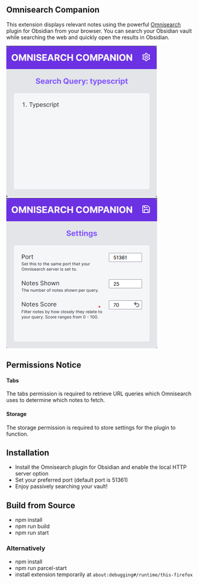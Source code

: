 ## Omnisearch Companion

This extension displays relevant notes using the powerful [Omnisearch](https://github.com/scambier/obsidian-omnisearch) plugin for Obsidian from your browser. You can search your Obsidian vault while searching the web and quickly open the results in Obsidian.

![](OC_Demo.png) ![](OC_Settings_Demo.png)

## Permissions Notice
#### Tabs
The tabs permission is required to retrieve URL queries which Omnisearch uses to determine which notes to fetch.
#### Storage
The storage permission is required to store settings for the plugin to function.

## Installation

- Install the Omnisearch plugin for Obsidian and enable the local HTTP server option
- Set your preferred port (default port is 51361)
- Enjoy passively searching your vault!

## Build from Source
- npm install
- npm run build
- npm run start

### Alternatively

- npm install
- npm run parcel-start
- install extension temporarily at `about:debugging#/runtime/this-firefox`